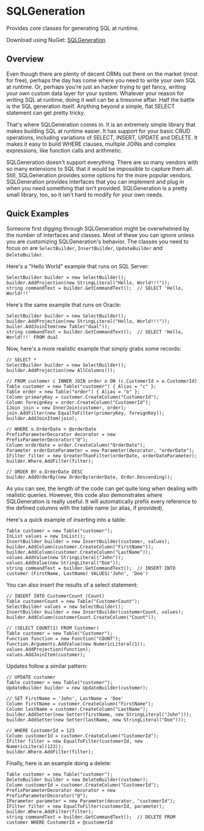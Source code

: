 # SQLGeneration

Provides core classes for generating SQL at runtime.

Download using NuGet: [SQLGeneration](http://nuget.org/packages/SQLGeneration)

## Overview
Even though there are plenty of decent ORMs out there on the market (most for free), perhaps the day has come where you need to write your own SQL at runtime. Or, perhaps you're just an hacker trying to get fancy, writing your own custom data layer for your system. Whatever your reason for writing SQL at runtime, doing it well can be a tiresome affair. Half the battle is the SQL generation itself. Anything beyond a simple, flat SELECT statement can get pretty tricky.

That's where SQLGeneration comes in. It is an extremely simple library that makes building SQL at runtime easier. It has support for your basic CRUD operations, including variations of SELECT, INSERT, UPDATE and DELETE. It makes it easy to build WHERE clauses, multiple JOINs and complex expressions, like function calls and arithmetic.

SQLGeneration doesn't support everything. There are so many vendors with so many extensions to SQL that it would be impossible to capture them all. Still, SQLGeneration provides some options for the more popular vendors. SQLGeneration provides interfaces that you can implement and plug in when you need something that isn't provided. SQLGeneration is a pretty small library, too, so it isn't hard to modify for your own needs.

## Quick Examples
Someone first digging through SQLGeneration might be overwhelmed by the number of interfaces and classes. Most of these you can ignore unless you are customizing SQLGeneration's behavior. The classes you need to focus on are `SelectBuilder`, `InsertBuilder`, `UpdateBuilder` and `DeleteBuilder`.

Here's a "Hello World" example that runs on SQL Server:

    SelectBuilder builder = new SelectBuilder();
    builder.AddProjection(new StringLiteral("Hello, World!!!"));
    string commandText = builder.GetCommandText();  // SELECT 'Hello, World!!!' 
    
Here's the same example that runs on Oracle:

    SelectBuilder builder = new SelectBuilder();
    builder.AddProjection(new StringLiteral("Hello, World!!!"));
    builer.AddJoinItem(new Table("dual"));
    string commandText = builder.GetCommandText();  // SELECT 'Hello, World!!!' FROM dual
    
Now, here's a more realistic example that simply grabs some records:

    // SELECT *
    SelectBuilder builder = new SelectBuilder();
    builder.AddProjection(new AllColumns());
    
    // FROM customer c INNER JOIN order o ON (c.CustomerId = o.CustomerId)
    Table customer = new Table("customer") { Alias = "c" };
    Table order = new Table("order") { Alias = "o" };
    Column primaryKey = customer.CreateColumn("CustomerId");
    Column foreignKey = order.CreateColumn("CustomerId");
    IJoin join = new InnerJoin(customer, order);
    join.AddFilter(new EqualToFilter(primaryKey, foreignKey));
    builder.AddJoinItem(join);
    
    // WHERE o.OrderDate > @orderDate
    PrefixParameterDecorator decorator = new PrefixParameterDecorator("@");
    Column orderDate = order.CreateColumn("OrderDate");
    Parameter orderDateParameter = new Parameter(decorator, "orderDate");
    IFilter filter = new GreaterThanFilter(orderDate, orderDateParameter);
    builder.Where.AddFilter(filter);
    
    // ORDER BY o.OrderDate DESC
    builder.AddOrderBy(new OrderBy(orderDate, Order.Descending));

As you can see, the length of the code can get quite long when dealing with realistic queries. However, this code also demonstrates where SQLGeneration is really useful. It will automatically prefix every reference to the defined columns with the table name (or alias, if provided).

Here's a quick example of inserting into a table:

    Table customer = new Table("customer");
    InList values = new InList();
    InsertBuilder builder = new InsertBuilder(customer, values);
    builder.AddColumn(customer.CreateColumn("FirstName"));
    builder.AddColumn(customer.CreateColumn("LastName"));
    values.AddValue(new StringLiteral("John"));
    values.AddValue(new StringLiteral("Doe"));
    string commandText = builder.GetCommandText();  // INSERT INTO customer (FirstName, LastName) VALUES('John', 'Doe')
    
You can also insert the results of a select statement:

    // INSERT INTO CustomerCount (Count)
    Table customerCount = new Table("CustomerCount");
    SelectBuilder values = new SelectBuilder();
    InsertBuilder builder = new InsertBuilder(customerCount, values);
    builder.AddColumn(customerCount.CreateColumn("Count"));
    
    // (SELECT COUNT(1) FROM Customer)
    Table customer = new Table("Customer");
    Function function = new Function("COUNT");
    function.Arguments.AddValue(new NumericLiteral(1));
    values.AddProjection(function);
    values.AddJoinItem(customer);
    
Updates follow a similar pattern:

    // UPDATE customer
    Table customer = new Table("customer");
    UpdateBuilder builder = new UpdateBuilder(customer);
    
    // SET FirstName = 'John', LastName = 'Doe'
    Column firstName = customer.CreateColumn("FirstName");
    Column lastName = customer.CreateColumn("LastName");
    builder.AddSetter(new Setter(firstName, new StringLiteral("John")));
    builder.AddSetter(new Setter(lastName, new StringLiteral("Doe")));
    
    // WHERE CustomerId = 123
    Column customerId = customer.CreateColumn("CustomerId");
    IFilter filter = new EqualToFilter(customerId, new NumericLiteral(123));
    builder.Where.AddFilter(filter);
    
Finally, here is an example doing a delete:

    Table customer = new Table("customer");
    DeleteBuilder builder = new DeleteBuilder(customer);
    Column customerId = customer.CreateColumn("CustomerId");
    PrefixParameterDecorator decorator = new PrefixParameterDecorator("@");
    IParameter parameter = new Parameter(decorator, "customerId");
    IFilter filter = new EqualToFilter(customerId, parameter);
    builder.Where.AddFilter(filter);
    string commandText = builder.GetCommandText();  // DELETE FROM customer WHERE CustomerId = @customerId
